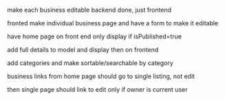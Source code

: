 make each business editable
backend done, just frontend

fronted make individual business page and have a form to make it editable

have home page on front end only display if isPublished=true

add full details to model and display then on frontend

add categories and make sortable/searchable by category




business links from home page should go to single listing, not edit

then single page should link to edit only if owner is current user
